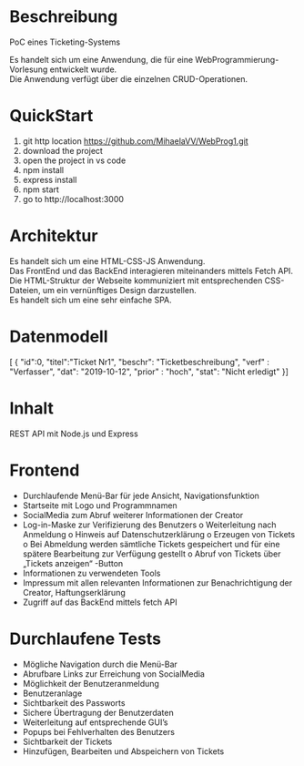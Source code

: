 # Beschreibung

PoC eines Ticketing-Systems

Es handelt sich um eine Anwendung, die für eine WebProgrammierung-Vorlesung entwickelt wurde.    
Die Anwendung verfügt über die einzelnen CRUD-Operationen.

# QuickStart
1. git http location https://github.com/MihaelaVV/WebProg1.git
2. download the project 
3. open the project in vs code <br>
4. npm install
5. express install
6. npm start
7. go to http://localhost:3000

# Architektur

Es handelt sich um eine HTML-CSS-JS Anwendung.   
Das FrontEnd und das BackEnd interagieren miteinanders mittels Fetch API.    
Die HTML-Struktur der Webseite kommuniziert mit entsprechenden CSS-Dateien, um ein vernünftiges Design darzustellen.  
Es handelt sich um eine sehr einfache SPA.      


# Datenmodell

[ {
    "id":0, "titel":"Ticket Nr1", "beschr": "Ticketbeschreibung", "verf" : "Verfasser", "dat": "2019-10-12", "prior" : "hoch", "stat": "Nicht erledigt"
}]

# Inhalt

REST API mit Node.js und Express

# Frontend
-	Durchlaufende Menü-Bar für jede Ansicht, Navigationsfunktion
-	Startseite mit Logo und Programmnamen
-	SocialMedia zum Abruf weiterer Informationen der Creator
-	Log-in-Maske zur Verifizierung des Benutzers
 o	Weiterleitung nach Anmeldung
 o	Hinweis auf Datenschutzerklärung
 o	Erzeugen von Tickets
 o	Bei Abmeldung werden sämtliche Tickets gespeichert und für eine spätere Bearbeitung zur Verfügung gestellt
 o	Abruf von Tickets über „Tickets anzeigen“ -Button
-	Informationen zu verwendeten Tools
-	Impressum mit allen relevanten Informationen zur Benachrichtigung der Creator, Haftungserklärung
-   Zugriff auf das BackEnd mittels fetch API

# Durchlaufene Tests
-	Mögliche Navigation durch die Menü-Bar
-	Abrufbare Links zur Erreichung von SocialMedia
-	Möglichkeit der Benutzeranmeldung
-	Benutzeranlage
-	Sichtbarkeit des Passworts
-	Sichere Übertragung der Benutzerdaten
-	Weiterleitung auf entsprechende GUI’s
-	Popups bei Fehlverhalten des Benutzers
-	Sichtbarkeit der Tickets
-	Hinzufügen, Bearbeiten und Abspeichern von Tickets

